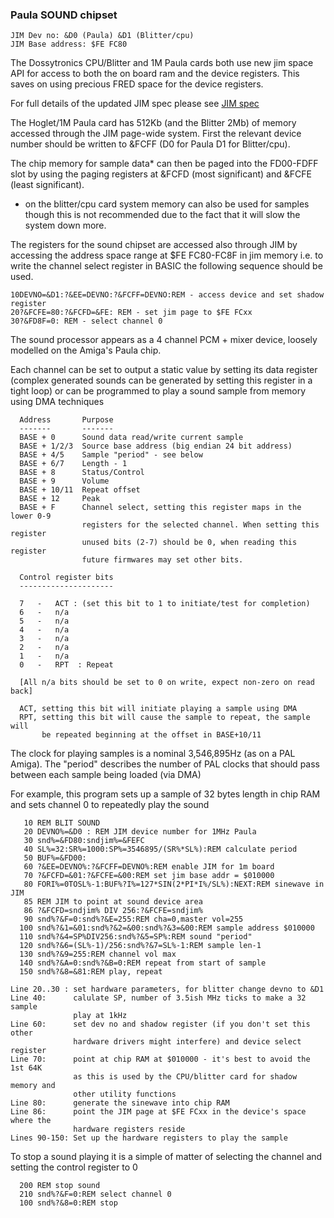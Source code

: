 
### Paula SOUND chipset

~~~~
JIM Dev no: &D0 (Paula) &D1 (Blitter/cpu)
JIM Base address: $FE FC80
~~~~

The Dossytronics CPU/Blitter and 1M Paula cards both use new jim space API for
access to both the on board ram  and the device registers. This saves on using
precious FRED space for the device registers.

For full details of the updated JIM spec please see [JIM spec](https://raw.githubusercontent.com/dominicbeesley/DataCentre/master/jim-spec-2019.txt)

The Hoglet/1M Paula card has 512Kb (and the Blitter 2Mb) of memory accessed 
through the JIM page-wide system. First the relevant device number should be
written to &FCFF (D0 for Paula D1 for Blitter/cpu). 

The chip memory for sample data* can then be paged into the FD00-FDFF slot by
using the paging registers at &FCFD (most significant) and &FCFE 
(least significant).

* on the blitter/cpu card system memory can also be used for samples though this 
is not recommended due to the fact that it will slow the system down more.

The registers for the sound chipset are accessed also through JIM by accessing 
the address space range at $FE FC80-FC8F in jim memory i.e. to write the 
channel select register in BASIC the following sequence should be used.

~~~~
10DEVNO=&D1:?&EE=DEVNO:?&FCFF=DEVNO:REM - access device and set shadow register
20?&FCFE=80:?&FCFD=&FE: REM - set jim page to $FE FCxx
30?&FD8F=0: REM - select channel 0
~~~~

The sound processor appears as a 4 channel PCM + mixer device, loosely modelled
on the Amiga's Paula chip.

Each channel can be set to output a static value by setting its data register
(complex generated sounds can be generated by setting this register in a tight
loop) or can be programmed to play a sound sample from memory using DMA 
techniques

~~~~
  Address       Purpose
  -------       -------
  BASE + 0      Sound data read/write current sample
  BASE + 1/2/3  Source base address (big endian 24 bit address)
  BASE + 4/5    Sample "period" - see below
  BASE + 6/7    Length - 1
  BASE + 8      Status/Control
  BASE + 9      Volume 
  BASE + 10/11  Repeat offset
  BASE + 12     Peak 
  BASE + F      Channel select, setting this register maps in the lower 0-9 
                registers for the selected channel. When setting this register
                unused bits (2-7) should be 0, when reading this register
                future firmwares may set other bits.

  Control register bits
  ---------------------

  7   -   ACT : (set this bit to 1 to initiate/test for completion)
  6   -   n/a
  5   -   n/a
  4   -   n/a
  3   -   n/a
  2   -   n/a
  1   -   n/a
  0   -   RPT  : Repeat

  [All n/a bits should be set to 0 on write, expect non-zero on read back]

  ACT, setting this bit will initiate playing a sample using DMA
  RPT, setting this bit will cause the sample to repeat, the sample will
       be repeated beginning at the offset in BASE+10/11
~~~~

The clock for playing samples is a nominal 3,546,895Hz (as on a PAL Amiga). 
The "period" describes the number of PAL clocks that should pass between each
sample being loaded (via DMA)

For example, this program sets up a sample of 32 bytes length in chip RAM
and sets channel 0 to repeatedly play the sound

~~~~
   10 REM BLIT SOUND
   20 DEVNO%=&D0 : REM JIM device number for 1MHz Paula
   30 snd%=&FD80:sndjim%=&FEFC
   40 SL%=32:SR%=1000:SP%=3546895/(SR%*SL%):REM calculate period
   50 BUF%=&FD00:
   60 ?&EE=DEVNO%:?&FCFF=DEVNO%:REM enable JIM for 1m board
   70 ?&FCFD=&01:?&FCFE=&00:REM set jim base addr = $010000
   80 FORI%=0TOSL%-1:BUF%?I%=127*SIN(2*PI*I%/SL%):NEXT:REM sinewave in JIM
   85 REM JIM to point at sound device area
   86 ?&FCFD=sndjim% DIV 256:?&FCFE=sndjim%
   90 snd%?&F=0:snd%?&E=255:REM cha=0,master vol=255
  100 snd%?&1=&01:snd%?&2=&00:snd%?&3=&00:REM sample address $010000
  110 snd%?&4=SP%DIV256:snd%?&5=SP%:REM sound "period"
  120 snd%?&6=(SL%-1)/256:snd%?&7=SL%-1:REM sample len-1
  130 snd%?&9=255:REM channel vol max
  140 snd%?&A=0:snd%?&B=0:REM repeat from start of sample
  150 snd%?&8=&81:REM play, repeat
~~~~

~~~~
Line 20..30 : set hardware parameters, for blitter change devno to &D1
Line 40:      calulate SP, number of 3.5ish MHz ticks to make a 32 sample 
              play at 1kHz
Line 60:      set dev no and shadow register (if you don't set this other 
              hardware drivers might interfere) and device select register
Line 70:      point at chip RAM at $010000 - it's best to avoid the 1st 64K
              as this is used by the CPU/blitter card for shadow memory and
              other utility functions
Line 80:      generate the sinewave into chip RAM
Line 86:      point the JIM page at $FE FCxx in the device's space where the
              hardware registers reside
Lines 90-150: Set up the hardware registers to play the sample
~~~~

To stop a sound playing it is a simple of matter of selecting the channel and
setting the control register to 0

~~~~
  200 REM stop sound
  210 snd%?&F=0:REM select channel 0
  100 snd%?&8=0:REM stop
~~~~


